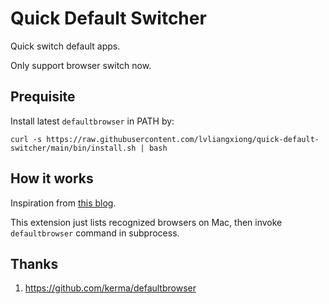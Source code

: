 # Quick Default Switcher

Quick switch default apps.

Only support browser switch now.

## Prequisite

Install latest `defaultbrowser` in PATH by:
```
curl -s https://raw.githubusercontent.com/lvliangxiong/quick-default-switcher/main/bin/install.sh | bash
```

## How it works

Inspiration from [this blog](https://www.felixparadis.com/posts/how-to-set-the-default-browser-from-the-command-line-on-a-mac/).

This extension just lists recognized browsers on Mac, then invoke `defaultbrowser` command in subprocess.

## Thanks

1. https://github.com/kerma/defaultbrowser

